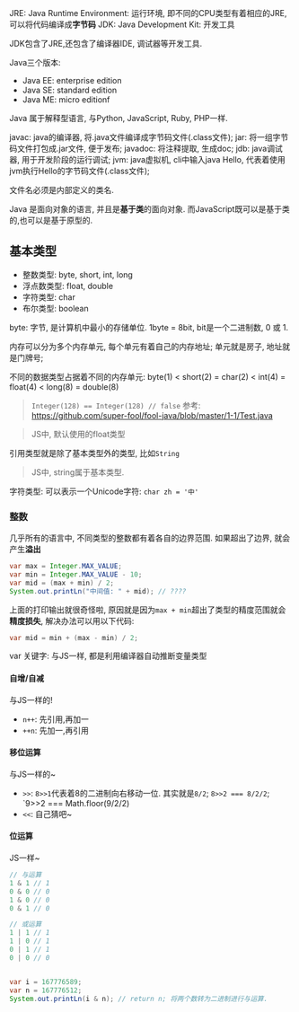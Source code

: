 JRE: Java Runtime Environment: 运行环境, 即不同的CPU类型有着相应的JRE, 可以将代码编译成**字节码**
JDK: Java Development Kit: 开发工具

JDK包含了JRE,还包含了编译器IDE, 调试器等开发工具.

Java三个版本:
- Java EE: enterprise edition 
- Java SE: standard edition
- Java ME: micro editionf

Java 属于解释型语言, 与Python, JavaScript, Ruby, PHP一样.

javac: java的编译器, 将.java文件编译成字节码文件(.class文件);
jar: 将一组字节码文件打包成.jar文件, 便于发布;
javadoc: 将注释提取, 生成doc;
jdb: java调试器, 用于开发阶段的运行调试;
jvm: java虚拟机, cli中输入java Hello, 代表着使用jvm执行Hello的字节码文件(.class文件);

文件名必须是内部定义的类名.

Java 是面向对象的语言, 并且是**基于类**的面向对象. 而JavaScript既可以是基于类的,也可以是基于原型的.

## 基本类型
- 整数类型: byte, short, int, long
- 浮点数类型: float, double
- 字符类型: char
- 布尔类型: boolean

byte: 字节, 是计算机中最小的存储单位. 1byte = 8bit, bit是一个二进制数, 0 或 1.

内存可以分为多个内存单元, 每个单元有着自己的内存地址; 单元就是房子, 地址就是门牌号;

不同的数据类型占据着不同的内存单元: byte(1) < short(2) = char(2) < int(4) = float(4) < long(8) = double(8)

> `Integer(128) == Integer(128) // false` 参考: https://github.com/super-fool/fool-java/blob/master/1-1/Test.java

> JS中, 默认使用的float类型

引用类型就是除了基本类型外的类型, 比如`String`

> JS中, string属于基本类型.

字符类型: 可以表示一个Unicode字符: `char zh = '中'`

### 整数

几乎所有的语言中, 不同类型的整数都有着各自的边界范围. 如果超出了边界, 就会产生**溢出**

```java
var max = Integer.MAX_VALUE;
var min = Integer.MAX_VALUE - 10; 
var mid = (max + min) / 2;
System.out.printLn("中间值: " + mid); // ????
```

上面的打印输出就很奇怪啦, 原因就是因为`max + min`超出了类型的精度范围就会**精度损失**, 解决办法可以用以下代码:

```java
var mid = min + (max - min) / 2;
```

var 关键字: 与JS一样, 都是利用编译器自动推断变量类型

#### 自增/自减

与JS一样的!

- `n++`: 先引用,再加一
- `++n`: 先加一,再引用
  
#### 移位运算

与JS一样的~

- `>>`: `8>>1`代表着8的二进制向右移动一位. 其实就是`8/2`; `8>>2 === 8/2/2`; `9>>2 === Math.floor(9/2/2)
- `<<`: 自己猜吧~

#### 位运算

JS一样~

```java
// 与运算
1 & 1 // 1
0 & 0 // 0
1 & 0 // 0 
0 & 1 // 0

// 或运算
1 | 1 // 1
1 | 0 // 1
0 | 1 // 1 
0 | 0 // 0


var i = 167776589;
var n = 167776512;
System.out.printLn(i & n); // return n; 将两个数转为二进制进行与运算.
```